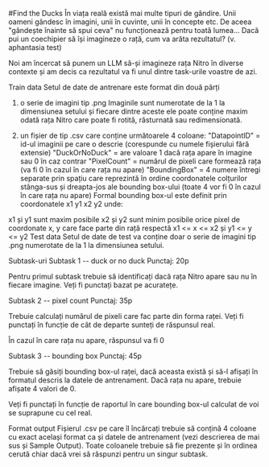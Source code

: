 #Find the Ducks
În viața reală există mai multe tipuri de gândire. Unii oameni gândesc în imagini, unii în cuvinte, unii în concepte etc. De aceea "gândește înainte să spui ceva" nu funcționează pentru toată lumea... Dacă pui un coechipier să își imagineze o rață, cum va arăta rezultatul? (v. aphantasia test)

Noi am încercat să punem un LLM să-și imagineze rața Nitro în diverse contexte și am decis ca rezultatul va fi unul dintre task-urile voastre de azi.

Train data
Setul de date de antrenare este format din două părți

1. o serie de imagini tip .png
Imaginile sunt numerotate de la 1 la dimensiunea setului și fiecare dintre aceste ele poate conține maxim odată rața Nitro care poate fi rotită, răsturnată sau redimensionată.

2. un fișier de tip .csv care conține următoarele 4 coloane:
"DatapointID" = id-ul imaginii pe care o descrie (corespunde cu numele fișierului fără extensie)
"DuckOrNoDuck" = are valoare 1 dacă rața apare în imagine sau 0 în caz contrar
"PixelCount" = numărul de pixeli care formează rața (va fi 0 în cazul în care rața nu apare)
"BoundingBox" = 4 numere întregi separate prin spațiu care reprezintă în ordine coordonatele colțurilor stânga-sus și dreapta-jos ale bounding box-ului (toate 4 vor fi 0 în cazul în care rața nu apare)
Formal bounding box-ul este definit prin coordonatele x1 y1 x2 y2 unde:

x1 și y1 sunt maxim posibile
x2 și y2 sunt minim posibile
orice pixel de coordonate x, y care face parte din rață respectă x1 <= x <= x2 și y1 <= y <= y2
Test data
Setul de date de test va conține doar o serie de imagini tip .png numerotate de la 1 la dimensiunea setului.

Subtask-uri
Subtask 1 -- duck or no duck
Punctaj: 20p

Pentru primul subtask trebuie să identificați dacă rața Nitro apare sau nu în fiecare imagine. Veți fi punctați bazat pe acuratețe.

Subtask 2 -- pixel count
Punctaj: 35p

Trebuie calculați numărul de pixeli care fac parte din forma raței. Veți fi punctați în funcție de cât de departe sunteți de răspunsul real.

În cazul în care rața nu apare, răspunsul va fi 0

Subtask 3 -- bounding box
Punctaj: 45p

Trebuie să găsiți bounding box-ul raței, dacă aceasta există și să-l afișați în formatul descris la datele de antrenament. Dacă rața nu apare, trebuie afișate 4 valori de 0.

Veți fi punctați în funcție de raportul în care bounding box-ul calculat de voi se suprapune cu cel real.

Format output
Fișierul .csv pe care îl încărcați trebuie să conțină 4 coloane cu exact același format ca și datele de antrenament (vezi descrierea de mai sus și Sample Output). Toate coloanele trebuie să fie prezente și în ordinea cerută chiar dacă vrei să răspunzi pentru un singur subtask.

